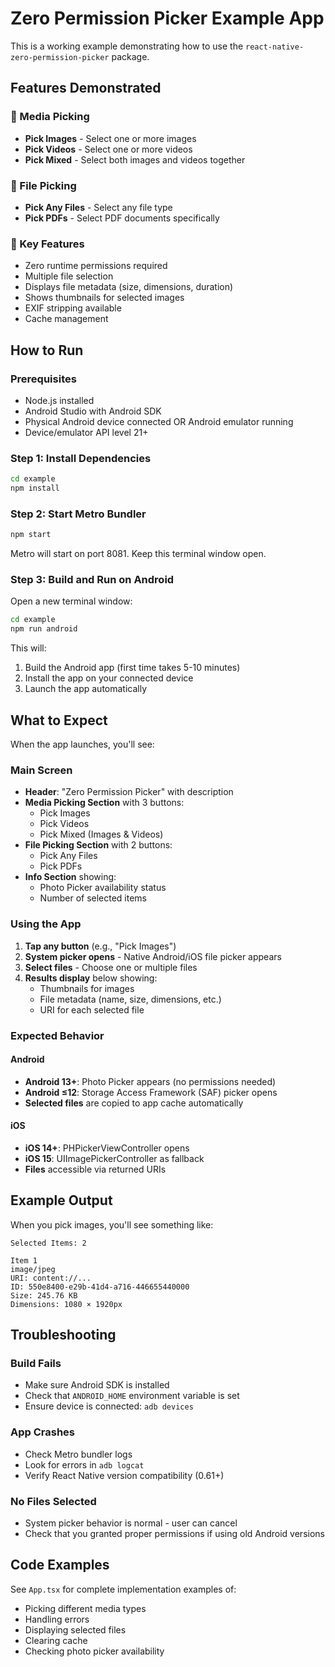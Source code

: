# Zero Permission Picker Example App

This is a working example demonstrating how to use the `react-native-zero-permission-picker` package.

## Features Demonstrated

### 📸 Media Picking
- **Pick Images** - Select one or more images
- **Pick Videos** - Select one or more videos
- **Pick Mixed** - Select both images and videos together

### 📄 File Picking
- **Pick Any Files** - Select any file type
- **Pick PDFs** - Select PDF documents specifically

### 🎯 Key Features
- Zero runtime permissions required
- Multiple file selection
- Displays file metadata (size, dimensions, duration)
- Shows thumbnails for selected images
- EXIF stripping available
- Cache management

## How to Run

### Prerequisites
- Node.js installed
- Android Studio with Android SDK
- Physical Android device connected OR Android emulator running
- Device/emulator API level 21+

### Step 1: Install Dependencies
```bash
cd example
npm install
```

### Step 2: Start Metro Bundler
```bash
npm start
```
Metro will start on port 8081. Keep this terminal window open.

### Step 3: Build and Run on Android
Open a new terminal window:
```bash
cd example
npm run android
```

This will:
1. Build the Android app (first time takes 5-10 minutes)
2. Install the app on your connected device
3. Launch the app automatically

## What to Expect

When the app launches, you'll see:

### Main Screen
- **Header**: "Zero Permission Picker" with description
- **Media Picking Section** with 3 buttons:
  - Pick Images
  - Pick Videos  
  - Pick Mixed (Images & Videos)
- **File Picking Section** with 2 buttons:
  - Pick Any Files
  - Pick PDFs
- **Info Section** showing:
  - Photo Picker availability status
  - Number of selected items

### Using the App

1. **Tap any button** (e.g., "Pick Images")
2. **System picker opens** - Native Android/iOS file picker appears
3. **Select files** - Choose one or multiple files
4. **Results display** below showing:
   - Thumbnails for images
   - File metadata (name, size, dimensions, etc.)
   - URI for each selected file

### Expected Behavior

#### Android
- **Android 13+**: Photo Picker appears (no permissions needed)
- **Android ≤12**: Storage Access Framework (SAF) picker opens
- **Selected files** are copied to app cache automatically

#### iOS
- **iOS 14+**: PHPickerViewController opens
- **iOS 15**: UIImagePickerController as fallback
- **Files** accessible via returned URIs

## Example Output

When you pick images, you'll see something like:

```
Selected Items: 2

Item 1
image/jpeg
URI: content://...
ID: 550e8400-e29b-41d4-a716-446655440000
Size: 245.76 KB
Dimensions: 1080 × 1920px
```

## Troubleshooting

### Build Fails
- Make sure Android SDK is installed
- Check that `ANDROID_HOME` environment variable is set
- Ensure device is connected: `adb devices`

### App Crashes
- Check Metro bundler logs
- Look for errors in `adb logcat`
- Verify React Native version compatibility (0.61+)

### No Files Selected
- System picker behavior is normal - user can cancel
- Check that you granted proper permissions if using old Android versions

## Code Examples

See `App.tsx` for complete implementation examples of:
- Picking different media types
- Handling errors
- Displaying selected files
- Clearing cache
- Checking photo picker availability
